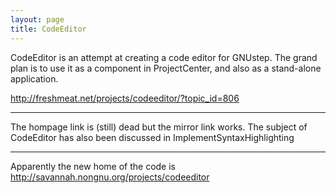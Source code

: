```yaml
---
layout: page
title: CodeEditor
---
```


CodeEditor is an attempt at creating a code editor for GNUstep. The grand plan is to use it as a component in ProjectCenter, and also as a stand-alone application.

http://freshmeat.net/projects/codeeditor/?topic_id=806

----
The hompage link is (still) dead but the mirror link works. 
The subject of CodeEditor has also been discussed in ImplementSyntaxHighlighting

----
Apparently the new home of the code is http://savannah.nongnu.org/projects/codeeditor


